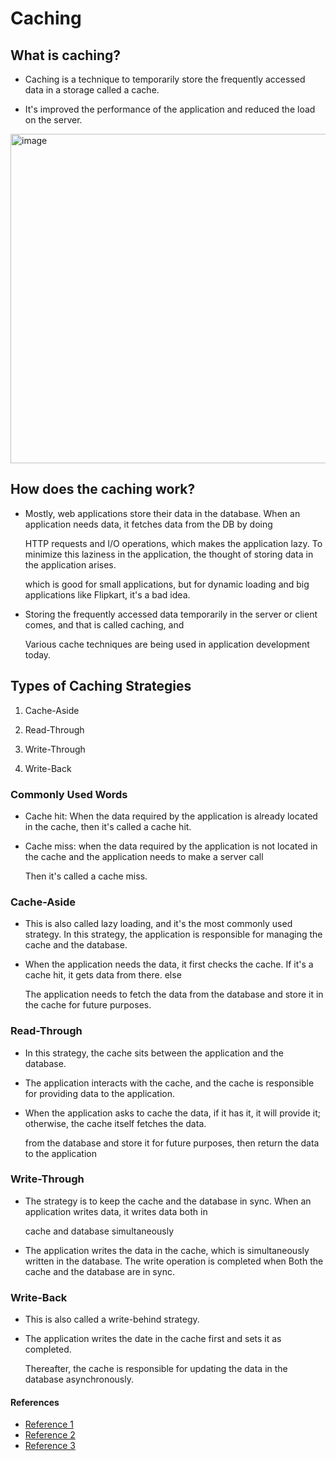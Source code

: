 # Caching

## What is caching?

 - Caching is a technique to temporarily store the frequently accessed data in a storage called a cache.

 - It's improved the performance of the application and reduced the load on the server.

<img width="1157" height="527" alt="image" src="https://github.com/user-attachments/assets/c463fedf-67c3-43bf-a059-dcacdcb85a62" />

## How does the caching work?

 - Mostly, web applications store their data in the database. When an application needs data, it fetches data from the DB by doing

   HTTP requests and I/O operations, which makes the application lazy. To minimize this laziness in the application, the thought of storing data in the application arises.

   which is good for small applications, but for dynamic loading and big applications like Flipkart, it's a bad idea.

 - Storing the frequently accessed data temporarily in the server or client comes, and that is called caching, and

   Various cache techniques are being used in application development today.

## Types of Caching Strategies

  1. Cache-Aside

  2. Read-Through

  3. Write-Through

  4. Write-Back

### Commonly Used Words 

  - Cache hit: When the data required by the application is already located in the cache, then it's called a cache hit.

  - Cache miss: when the data required by the application is not located in the cache and the application needs to make a server call

    Then it's called a cache miss.

    

### Cache-Aside

 - This is also called lazy loading, and it's the most commonly used strategy. In this strategy, the application  is responsible for managing the cache and the database.

 - When the application needs the data, it first checks the cache. If it's a cache hit, it gets data from there. else

    The application needs to fetch the data from the database and store it in the cache for future purposes.

### Read-Through

 - In this strategy, the cache sits between the application and the database.

 - The application interacts with the cache, and the cache is responsible for providing data to the application.

 - When the application asks to cache the data, if it has it, it will provide it; otherwise, the cache itself fetches the data.

    from the database and store it for future purposes, then return the data to the application

### Write-Through

 - The strategy is to keep the cache and the database in sync. When an application writes data, it writes data both in

    cache and database simultaneously

 - The application writes the data in the cache, which is simultaneously written in the database. The write operation is completed when
    Both the cache and the database are in sync.
   
### Write-Back

  - This is also called a write-behind strategy.

  - The application writes the date in the cache first and sets it as completed.

    Thereafter, the cache is responsible for updating the data in the database asynchronously.


#### References 
 - [Reference 1](https://www.geeksforgeeks.org/system-design/caching-system-design-concept-for-beginners/)
 - [Reference 2](https://docs.aws.amazon.com/whitepapers/latest/database-caching-strategies-using-redis/caching-patterns.html)
 - [Reference 3](https://www.designgurus.io/answers/detail/what-is-read-through-vs-write-through-cache)

